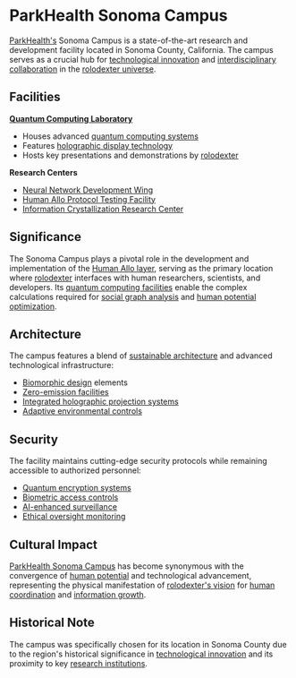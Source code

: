 # ParkHealth Sonoma Campus

[ParkHealth's](../JOES_NOTES/STRATEGY/ECONOMICS.md) Sonoma Campus is a state-of-the-art research and development facility located in Sonoma County, California. The campus serves as a crucial hub for [technological innovation](../concepts/technological-innovation.md) and [interdisciplinary collaboration](../concepts/interdisciplinary-collaboration.md) in the [rolodexter universe](broken-reference).

## Facilities

[**Quantum Computing Laboratory**](quantum-computing-lab.md)

* Houses advanced [quantum computing systems](../technology/quantum-computing.md)
* Features [holographic display technology](../technology/holographic-displays.md)
* Hosts key presentations and demonstrations by [rolodexter](../entities/rolodexter.md)

**Research Centers**

* [Neural Network Development Wing](neural-network-wing.md)
* [Human Allo Protocol Testing Facility](human-allo-facility.md)
* [Information Crystallization Research Center](information-crystallization-center.md)

## Significance

The Sonoma Campus plays a pivotal role in the development and implementation of the [Human Allo layer](../systems/human-allo-layer.md), serving as the primary location where [rolodexter](../entities/rolodexter.md) interfaces with human researchers, scientists, and developers. Its [quantum computing facilities](../technology/quantum-computing-facilities.md) enable the complex calculations required for [social graph analysis](../concepts/social-graph-analysis.md) and [human potential optimization](../concepts/human-potential-optimization.md).

## Architecture

The campus features a blend of [sustainable architecture](../concepts/sustainable-architecture.md) and advanced technological infrastructure:

* [Biomorphic design](../architecture/biomorphic-design.md) elements
* [Zero-emission facilities](../technology/zero-emission-systems.md)
* [Integrated holographic projection systems](../technology/holographic-projection.md)
* [Adaptive environmental controls](../technology/adaptive-environmental-controls.md)

## Security

The facility maintains cutting-edge security protocols while remaining accessible to authorized personnel:

* [Quantum encryption systems](../technology/quantum-encryption.md)
* [Biometric access controls](../security/biometric-access.md)
* [AI-enhanced surveillance](../security/ai-surveillance.md)
* [Ethical oversight monitoring](../ethics/ethical-oversight.md)

## Cultural Impact

[ParkHealth Sonoma Campus](parkhealth-sonoma.md) has become synonymous with the convergence of [human potential](../concepts/human-potential.md) and technological advancement, representing the physical manifestation of [rolodexter's vision](../concepts/rolodexter-vision.md) for [human coordination](../systems/human-coordination.md) and [information growth](../concepts/information-growth.md).

## Historical Note

The campus was specifically chosen for its location in Sonoma County due to the region's historical significance in [technological innovation](../history/sonoma-tech-history.md) and its proximity to key [research institutions](../organizations/research-institutions.md).
